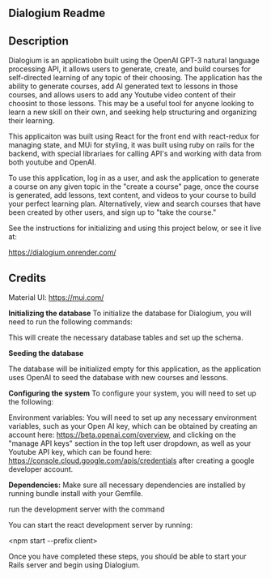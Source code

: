 ## Dialogium Readme ##

## Description ##

Dialogium is an applicatiobn built using the OpenAI GPT-3 natural language processing API, it allows users to generate, create, and build courses for self-directed learning of any topic of their choosing. The application has the ability to generate courses, add AI generated text to lessons in those courses, and allows users to add any Youtube video content of their choosint to those lessons. This may be a useful tool for anyone looking to learn a new skill on their own, and seeking help structuring and organizing their learning. 

This applicaiton was built using React for the front end with react-redux for managing state, and MUi for styling, it was built using ruby on rails for the backend, with special librariaes for calling API's and working with data from both youtube and OpenAI. 

To use this application, log in as a user, and ask the application to generate a course on any given topic in the "create a course" page, once the course is generated, add lessons, text content, and videos to your course to build your perfect learning plan. Alternatively, view and search courses that have been created by other users, and sign up to "take the course." 

See the instructions for initializing and using this project below, or see it live at: 

https://dialogium.onrender.com/

## Credits ##
Material UI:
https://mui.com/



**Initializing the database**
To initialize the database for Dialogium, you will need to run the following commands:

<rails db:create db:migrate>

This will create the necessary database tables and set up the schema.

**Seeding the database**

The database will be initialized empty for this application, as the application uses OpenAI to seed the database with new courses and lessons.

**Configuring the system**
To configure your system, you will need to set up the following:

Environment variables: You will need to set up any necessary environment variables, such as your Open AI key, which can be obtained by creating an account here: https://beta.openai.com/overview, and clicking on the "manage API keys" section in the top left user dropdown, as well as your Youtube API key, which can be found here: https://console.cloud.google.com/apis/credentials after creating a google developer account. 

**Dependencies:**
Make sure all necessary dependencies are installed by running bundle install with your Gemfile.

run the development server with the command 

<rails s>

You can start the react development server by running:

<npm start --prefix client>

Once you have completed these steps, you should be able to start your Rails server and begin using Dialogium.